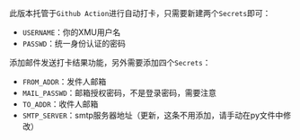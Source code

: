 此版本托管于``Github Action``进行自动打卡，只需要新建两个`Secrets`即可：
+ ``USERNAME``：你的XMU用户名
+ ``PASSWD``：统一身份认证的密码

添加邮件发送打卡结果功能，另外需要添加四个`Secrets`：

+ `FROM_ADDR`：发件人邮箱
+ `MAIL_PASSWD`：邮箱授权密码，不是登录密码，需要注意
+ `TO_ADDR`：收件人邮箱
+ `SMTP_SERVER`：smtp服务器地址（更新，这条不用添加，请手动在py文件中修改）
